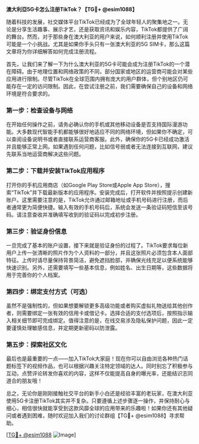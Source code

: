**澳大利亞5G卡怎么注册TikTok？【TG💪+ @esim1088】**

随着科技的发展，社交媒体平台TikTok已经成为了全球年轻人的聚集地之一。无论是分享生活趣事、展示才艺，还是获取资讯和娱乐内容，TikTok都提供了广阔的舞台。然而，对于那些身在澳大利亚的用户来说，如何顺利注册并使用TikTok可能是一个小挑战。尤其是如果你手头只有一张澳大利亚的5G SIM卡，那么这篇文章将为你详细解答如何完成注册流程。

首先，让我们来了解一下为什么澳大利亚的5G卡可能会成为注册TikTok的一个潜在障碍。由于地理位置和网络政策的不同，部分国家或地区的运营商可能会对某些应用进行限制。尽管TikTok在全球范围内拥有庞大的用户群体，但个别地区仍可能存在一定的访问限制。因此，在尝试注册之前，我们需要确保自己的设备和网络环境是符合要求的。

### 第一步：检查设备与网络

在开始任何操作之前，请务必确认你的手机或其他移动设备是否支持国际漫游功能。大多数现代智能手机都能够很好地适应不同的网络环境，但如果你不确定，可以查阅设备说明书或者直接联系运营商客服。此外，确保你的5G卡已经成功激活并且能够正常上网。如果遇到任何问题，比如信号弱或者无法连接到互联网，建议先联系当地运营商解决这些问题。

### 第二步：下载并安装TikTok应用程序

打开你的手机应用商店（如Google Play Store或Apple App Store），搜索“TikTok”并下载最新版本的应用程序。安装完成后，打开软件并按照提示创建新账户。这里需要注意的是，TikTok允许通过邮箱地址或手机号码进行注册，而后者通常更为简便快捷。输入有效的手机号码后，系统会发送一条验证码短信至该号码。请注意查收并准确填写收到的验证码以完成初步注册。

### 第三步：验证身份信息

一旦完成了基本的账户设置，接下来就是验证身份的过程了。TikTok要求每位新用户上传一张清晰的照片作为个人资料的一部分，并且这张照片必须包含本人面部特征。上传时请尽量保持背景简洁，避免遮挡脸部，并确保光线充足以便系统能够快速识别。另外，还需要填写一些基本信息，例如姓名、出生日期等，这些数据将用于完善你的个人档案。

### 第四步：绑定支付方式（可选）

虽然不是强制性的，但如果想要解锁更多高级功能或者购买虚拟礼物送给其他创作者，则需要绑定一张有效的信用卡或借记卡。选择合适的支付选项后，按照指示输入相关细节即可完成绑定。值得注意的是，在线交易涉及隐私保护问题，因此一定要谨慎处理敏感信息，并定期更新密码以防泄露。

### 第五步：探索社区文化

最后也是最重要的一点——加入TikTok大家庭！现在你可以自由浏览各种热门话题标签下的视频作品，也可以根据兴趣关注特定领域的达人。同时别忘了积极参与互动，点赞评论转发你喜欢的内容，这样不仅能提高自身的曝光率，还能结识志同道合的朋友哦！

总之，无论你是刚刚接触社交平台的新手小白还是经验丰富的老玩家，在澳大利亚使用5G卡注册TikTok其实并不复杂。只要遵循上述步骤逐一操作，并保持耐心与细心，相信很快就能享受到这款风靡全球的应用带来的乐趣啦！如果你还有其他疑问或者遇到困难，随时欢迎加入我们的讨论群组【TG💪+ @esim1088】寻求帮助。

[[TG💪+ @esim1088](https://t.me/s/esim1088) ![Image](https://i.postimg.cc/4NQfJmqS/Snipaste-2025-05-13-00-14-12.png)]